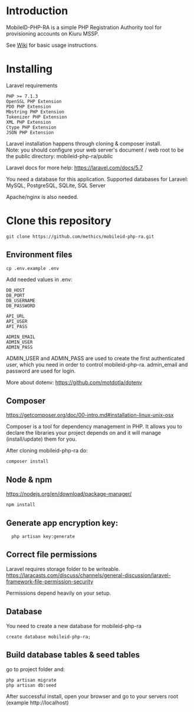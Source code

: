 # Introduction

MobileID-PHP-RA is a simple PHP Registration Authority tool for provisioning accounts on Kiuru MSSP.

See [Wiki](https://github.com/methics/mobileid-php-ra/wiki) for basic usage instructions.

# Installing

Laravel requirements

    PHP >= 7.1.3
    OpenSSL PHP Extension
    PDO PHP Extension
    Mbstring PHP Extension
    Tokenizer PHP Extension
    XML PHP Extension
    Ctype PHP Extension
    JSON PHP Extension
    
Laravel installation happens through cloning & composer install.    
Note: you should configure your web server's document 
/ web root to be the public directory: mobileid-php-ra/public
    
Laravel docs for more help: https://laravel.com/docs/5.7

You need a database for this application. Supported databases for Laravel: MySQL, PostgreSQL, SQLite, SQL Server

Apache/nginx is also needed.
# Clone this repository

    git clone https://github.com/methics/mobileid-php-ra.git




## Environment files

    cp .env.example .env
    

Add needed values in .env:

    DB_HOST
    DB_PORT
    DB_USERNAME
    DB_PASSWORD
    
    API_URL
    API_USER
    API_PASS     
    
    ADMIN_EMAIL
    ADMIN_USER
    ADMIN_PASS


    
ADMIN_USER and ADMIN_PASS are used to create the first authenticated user, which you need
in order to control mobileid-php-ra. admin_email and password are used for login.

    
More about dotenv: https://github.com/motdotla/dotenv

## Composer

https://getcomposer.org/doc/00-intro.md#installation-linux-unix-osx

Composer is a tool for dependency management in PHP. 
It allows you to declare the libraries your project depends 
on and it will manage (install/update) them for you.

After cloning mobileid-php-ra do:
    
    composer install
    

## Node & npm
https://nodejs.org/en/download/package-manager/

    npm install
    



## Generate app encryption key:
  
      php artisan key:generate    

## Correct file permissions
Laravel requires storage folder to be writeable. 
https://laracasts.com/discuss/channels/general-discussion/laravel-framework-file-permission-security

Permissions depend heavily on your setup.

## Database
You need to create a new database for mobileid-php-ra

    create database mobileid-php-ra;

## Build database tables & seed tables
go to project folder and:

    php artisan migrate
    php artisan db:seed
    
    
After successful install, open your browser and go to your servers root (example http://localhost)
    
